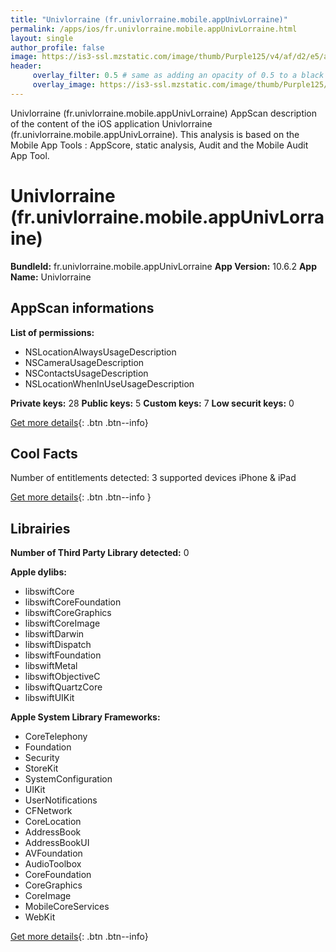 ```yaml
---
title: "Univlorraine (fr.univlorraine.mobile.appUnivLorraine)"
permalink: /apps/ios/fr.univlorraine.mobile.appUnivLorraine.html
layout: single
author_profile: false
image: https://is3-ssl.mzstatic.com/image/thumb/Purple125/v4/af/d2/e5/afd2e568-0cd0-a389-b6d0-629f9d034806/AppIcon-0-0-1x_U007emarketing-0-0-0-10-0-0-sRGB-0-0-0-GLES2_U002c0-512MB-85-220-0-0.png/512x512bb.jpg
header: 
     overlay_filter: 0.5 # same as adding an opacity of 0.5 to a black background
     overlay_image: https://is3-ssl.mzstatic.com/image/thumb/Purple125/v4/af/d2/e5/afd2e568-0cd0-a389-b6d0-629f9d034806/AppIcon-0-0-1x_U007emarketing-0-0-0-10-0-0-sRGB-0-0-0-GLES2_U002c0-512MB-85-220-0-0.png/512x512bb.jpg
---
```

Univlorraine (fr.univlorraine.mobile.appUnivLorraine) AppScan description of the content of the iOS application Univlorraine (fr.univlorraine.mobile.appUnivLorraine). This analysis is based on the Mobile App Tools : AppScore, static analysis, Audit and the Mobile Audit App Tool.

# Univlorraine (fr.univlorraine.mobile.appUnivLorraine)

**BundleId:** fr.univlorraine.mobile.appUnivLorraine
**App Version:** 10.6.2
**App Name:** Univlorraine


## AppScan informations 

**List of permissions:** 
- NSLocationAlwaysUsageDescription
- NSCameraUsageDescription
- NSContactsUsageDescription
- NSLocationWhenInUseUsageDescription
  
  
**Private keys:** 28
**Public keys:** 5
**Custom keys:** 7
**Low securit keys:** 0
  
[Get more details](/pricing.html){: .btn .btn--info}

## Cool Facts

Number of entitlements detected: 3
supported devices iPhone & iPad
  
[Get more details](/pricing.html){: .btn .btn--info }

## Librairies 
**Number of Third Party Library detected:** 0


**Apple dylibs:**
- libswiftCore
- libswiftCoreFoundation
- libswiftCoreGraphics
- libswiftCoreImage
- libswiftDarwin
- libswiftDispatch
- libswiftFoundation
- libswiftMetal
- libswiftObjectiveC
- libswiftQuartzCore
- libswiftUIKit


**Apple System Library Frameworks:**
- CoreTelephony
- Foundation
- Security
- StoreKit
- SystemConfiguration
- UIKit
- UserNotifications
- CFNetwork
- CoreLocation
- AddressBook
- AddressBookUI
- AVFoundation
- AudioToolbox
- CoreFoundation
- CoreGraphics
- CoreImage
- MobileCoreServices
- WebKit


  
[Get more details](/pricing.html){: .btn .btn--info}

